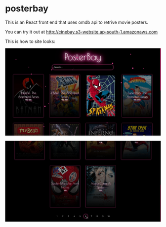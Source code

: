 
# posterbay

This is an React front end that uses omdb api to retrive movie posters.

You can try it out at <a href="http://cinebay.s3-website.ap-south-1.amazonaws.com" target="_blank">http://cinebay.s3-website.ap-south-1.amazonaws.com</a>

This is how to site looks:

![demo1](https://github.com/darkhorse1925/posterbay/blob/master/demo/demo_pic1.png)

![demo2](https://github.com/darkhorse1925/posterbay/blob/master/demo/demo_pic2.png)
